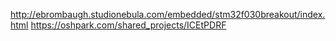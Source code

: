 
http://ebrombaugh.studionebula.com/embedded/stm32f030breakout/index.html
https://oshpark.com/shared_projects/ICEtPDRF

